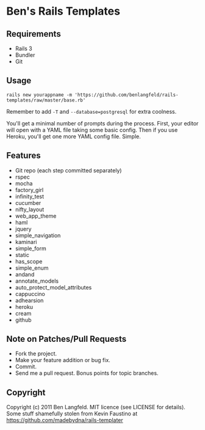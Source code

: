 Ben's Rails Templates
=====================

Requirements
------------
* Rails 3
* Bundler
* Git

Usage
-----
    rails new yourappname -m 'https://github.com/benlangfeld/rails-templates/raw/master/base.rb'

Remember to add `-T` and `--database=postgresql` for extra coolness.

You'll get a minimal number of prompts during the process. First, your editor will open with a YAML file taking some basic config. Then if you use Heroku, you'll get one more YAML config file. Simple.

Features
--------
* Git repo (each step committed separately)
* rspec
* mocha
* factory\_girl
* infinity\_test
* cucumber
* nifty\_layout
* web\_app_theme
* haml
* jquery
* simple\_navigation
* kaminari
* simple\_form
* static
* has_scope
* simple_enum
* andand
* annotate\_models
* auto\_protect\_model\_attributes
* cappuccino
* adhearsion
* heroku
* cream
* github


Note on Patches/Pull Requests
-----------------------------

* Fork the project.
* Make your feature addition or bug fix.
* Commit.
* Send me a pull request. Bonus points for topic branches.

Copyright
---------

Copyright (c) 2011 Ben Langfeld. MIT licence (see LICENSE for details).
Some stuff shamefully stolen from Kevin Faustino at https://github.com/madebydna/rails-templater
